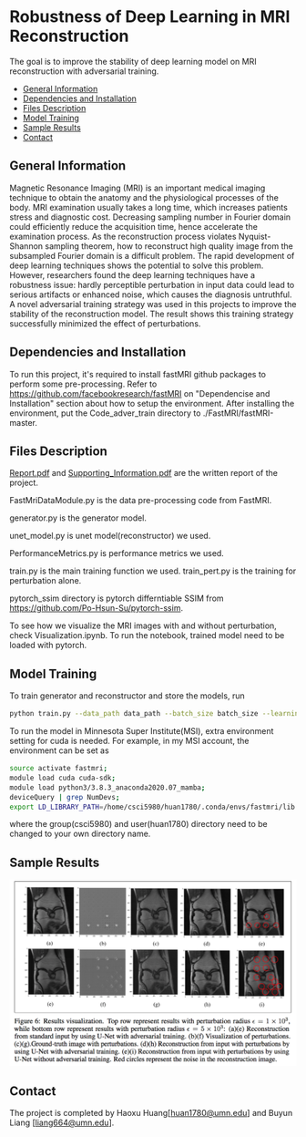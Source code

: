 # Robustness of Deep Learning in MRI Reconstruction
The goal is to improve the stability of deep learning model on MRI reconstruction with adversarial training.

* [General Information](#general-information)
* [Dependencies and Installation](#dependencies-and-installation)
* [Files Description](#files-description)
* [Model Training](#model-training)
* [Sample Results](#sample-results)
* [Contact](#contact)

## General Information
Magnetic Resonance Imaging (MRI) is an important medical imaging technique to obtain the anatomy and the physiological processes of the body. MRI examination usually takes a long time, which increases patients stress and diagnostic cost. Decreasing sampling number in Fourier domain could efficiently reduce the acquisition time, hence accelerate the examination process. As the reconstruction process violates Nyquist-Shannon sampling theorem, how to reconstruct high quality image from the subsampled Fourier domain is a difficult problem. The rapid development of deep learning techniques shows the potential to solve this problem. However, researchers found the deep learning techniques have a robustness issue: hardly perceptible perturbation in input data could lead to serious artifacts or enhanced noise, which causes the diagnosis untruthful. A novel adversarial training strategy was used in this projects to improve the stability of the reconstruction model. The result shows this training strategy successfully minimized the effect of perturbations.

## Dependencies and Installation
To run this project, it's required to install fastMRI github packages to perform some pre-processing.
Refer to https://github.com/facebookresearch/fastMRI on "Dependencise and Installation" section about how to setup the environment. After installing the environment, put the Code_adver_train directory to ./FastMRI/fastMRI-master.

## Files Description
[Report.pdf](./Report.pdf) and [Supporting_Information.pdf](./Supporting_Information.pdf) are the written report of the project. 

FastMriDataModule.py is the data pre-processing code from FastMRI. 

generator.py is the generator model. 

unet_model.py is unet model(reconstructor) we used. 

PerformanceMetrics.py is performance metrics we used. 

train.py is the main training function we used. train_pert.py is the training for perturbation alone. 

pytorch_ssim directory is pytorch differntiable SSIM from https://github.com/Po-Hsun-Su/pytorch-ssim.

To see how we visualize the MRI images with and without perturbation, check Visualization.ipynb. To run the notebook, trained model need to be loaded with pytorch.

## Model Training
To train generator and reconstructor and store the models, run 

```bash
python train.py --data_path data_path --batch_size batch_size --learning_rate learning_rate --mask_type mask_type --center_fractions center_fractions --accelerations accelerations --alpha_1 alpha_1 --alpha_2 alpha_2 --epsilon epsilon
```

To run the model in Minnesota Super Institute(MSI), extra environment setting for cuda is needed. For example, in my MSI account, the environment can be set as

```bash
source activate fastmri;
module load cuda cuda-sdk;
module load python3/3.8.3_anaconda2020.07_mamba;
deviceQuery | grep NumDevs;
export LD_LIBRARY_PATH=/home/csci5980/huan1780/.conda/envs/fastmri/lib:$LD_LIBRARY_PATH;
```
where the group(csci5980) and user(huan1780) directory need to be changed to your own directory name.

## Sample Results
![Example screenshot](./img/sample.png)

## Contact
The project is completed by Haoxu Huang[huan1780@umn.edu] and Buyun Liang [liang664@umn.edu].
